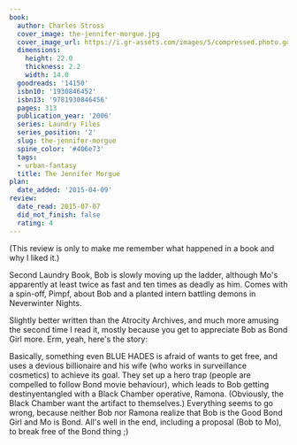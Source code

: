 ```yaml
---
book:
  author: Charles Stross
  cover_image: the-jennifer-morgue.jpg
  cover_image_url: https://i.gr-assets.com/images/S/compressed.photo.goodreads.com/books/1386920541l/14150.jpg
  dimensions:
    height: 22.0
    thickness: 2.2
    width: 14.0
  goodreads: '14150'
  isbn10: '1930846452'
  isbn13: '9781930846456'
  pages: 313
  publication_year: '2006'
  series: Laundry Files
  series_position: '2'
  slug: the-jennifer-morgue
  spine_color: '#406e73'
  tags:
  - urban-fantasy
  title: The Jennifer Morgue
plan:
  date_added: '2015-04-09'
review:
  date_read: 2015-07-07
  did_not_finish: false
  rating: 4
---
```


(This review is only to make me remember what happened in a book and why I liked it.)

Second Laundry Book, Bob is slowly moving up the ladder, although Mo's apparently at least twice as fast and ten times as deadly as him. Comes with a spin-off, Pimpf, about Bob and a planted intern battling demons in Neverwinter Nights.

Slightly better written than the Atrocity Archives, and much more amusing the second time I read it, mostly because you get to appreciate Bob as Bond Girl more. Erm, yeah, here's the story:

Basically, something even BLUE HADES is afraid of wants to get free, and uses a devious billionaire and his wife (who works in surveillance cosmetics) to achieve its goal. They set up a hero trap (people are compelled to follow Bond movie behaviour), which leads to Bob getting destinyentangled with a Black Chamber operative, Ramona. (Obviously, the Black Chamber want the artifact to themselves.) Everything seems to go wrong, because neither Bob nor Ramona realize that Bob is the Good Bond Girl and Mo is Bond. All's well in the end, including a proposal (Bob to Mo), to break free of the Bond thing ;)
